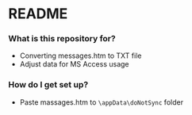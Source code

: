 # README #

### What is this repository for? ###

* Converting messages.htm to TXT file
* Adjust data for MS Access usage

### How do I get set up? ###

* Paste massages.htm to `\appData\doNotSync` folder